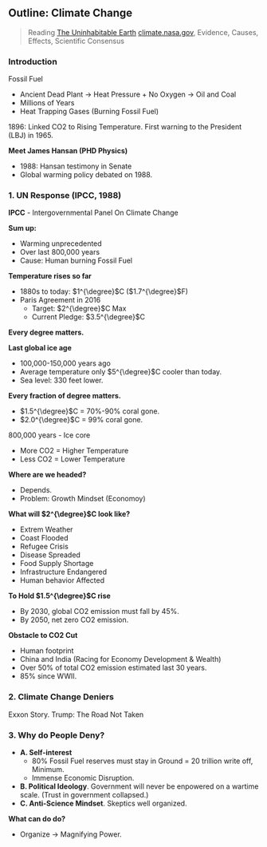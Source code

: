 ## Outline: Climate Change

>Reading
[The Uninhabitable Earth](http://nymag.com/intelligencer/2017/07/climate-change-earth-too-hot-for-humans.html)
[climate.nasa.gov](climate.nasa.gove), Evidence, Causes, Effects, Scientific Consensus

### Introduction
Fossil Fuel
+ Ancient Dead Plant -> Heat Pressure + No Oxygen -> Oil and Coal
+ Millions of Years
+ Heat Trapping Gases (Burning Fossil Fuel)

1896: Linked CO2 to Rising Temperature.
First warning to the President (LBJ) in 1965.

**Meet James Hansan (PHD Physics)**
+ 1988: Hansan testimony in Senate
+ Global warming policy debated on 1988.

### 1. UN Response (IPCC, 1988)
**IPCC** - Intergovernmental Panel On Climate Change

**Sum up:**
+ Warming unprecedented
+ Over last 800,000 years
+ Cause: Human burning Fossil Fuel

**Temperature rises so far**
+ 1880s to today: $1^{\degree}$C ($1.7^{\degree}$F)
+ Paris Agreement in 2016
  + Target: $2^{\degree}$C Max
  + Current Pledge: $3.5^{\degree}$C

**Every degree matters.**

**Last global ice age**
+ 100,000-150,000 years ago
+ Average temperature only $5^{\degree}$C cooler than today.
+ Sea level: 330 feet lower.

**Every fraction of degree matters.**
+ $1.5^{\degree}$C = 70%-90% coral gone.
+ $2.0^{\degree}$C = 99% coral gone.

800,000 years - Ice core
+ More CO2 = Higher Temperature
+ Less CO2 = Lower Temperature

**Where are we headed?**
+ Depends.
+ Problem: Growth Mindset (Economoy)

**What will $2^{\degree}$C look like?**
+ Extrem Weather
+ Coast Flooded
+ Refugee Crisis
+ Disease Spreaded
+ Food Supply Shortage
+ Infrastructure Endangered
+ Human behavior Affected

**To Hold $1.5^{\degree}$C rise**
+ By 2030, global CO2 emission must fall by 45%.
+ By 2050, net zero CO2 emission.

**Obstacle to CO2 Cut**
+ Human footprint
+ China and India (Racing for Economy Development & Wealth)
+ Over 50% of total CO2 emission estimated last 30 years.
+ 85% since WWII.

### 2. Climate Change Deniers
Exxon Story.
Trump: The Road Not Taken

### 3. Why do People Deny?
+ **A. Self-interest**
  + 80% Fossil Fuel reserves must stay in Ground = 20 trillion write off, Minimum.
  + Immense Economic Disruption.
+ **B. Political Ideology**. Government will never be enpowered on a wartime scale. (Trust in government collapsed.)
+ **C. Anti-Science Mindset**. Skeptics well organized.

**What can do do?**
+ Organize -> Magnifying Power.
